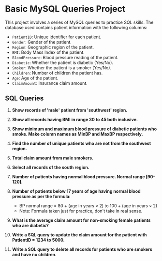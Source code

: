 # Basic MySQL Queries Project

This project involves a series of MySQL queries to practice SQL skills. The database used contains patient information with the following columns:

- `PatientID`: Unique identifier for each patient.
- `Gender`: Gender of the patient.
- `Region`: Geographic region of the patient.
- `BMI`: Body Mass Index of the patient.
- `BloodPressure`: Blood pressure reading of the patient.
- `Diabetic`: Whether the patient is diabetic (Yes/No).
- `Smoker`: Whether the patient is a smoker (Yes/No).
- `Children`: Number of children the patient has.
- `Age`: Age of the patient.
- `ClaimAmount`: Insurance claim amount.

## SQL Queries

1. **Show records of 'male' patient from 'southwest' region.**

2. **Show all records having BMI in range 30 to 45 both inclusive.**

3. **Show minimum and maximum blood pressure of diabetic patients who smoke. Make column names as MinBP and MaxBP respectively.**

4. **Find the number of unique patients who are not from the southwest region.**

5. **Total claim amount from male smokers.**

6. **Select all records of the south region.**

7. **Number of patients having normal blood pressure. Normal range [90-120].**

8. **Number of patients below 17 years of age having normal blood pressure as per the formula:**
    - BP normal range = 80 + (age in years × 2) to 100 + (age in years × 2)
    - Note: Formula taken just for practice, don't take in real sense.

9. **What is the average claim amount for non-smoking female patients who are diabetic?**

10. **Write a SQL query to update the claim amount for the patient with PatientID = 1234 to 5000.**

11. **Write a SQL query to delete all records for patients who are smokers and have no children.**
